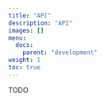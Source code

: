 ```yaml
---
title: "API"
description: "API"
images: []
menu:
  docs:
    parent: "development"
weight: 1
toc: true
---
```


TODO
